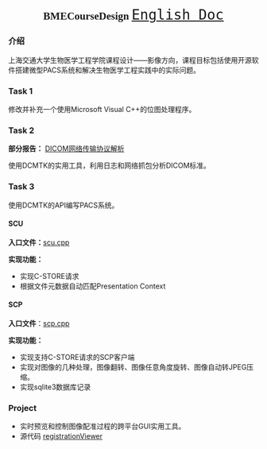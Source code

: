 <h2 align = "center" style="font-family: fantasy;">BMECourseDesign <a style="font-family: monospace; font-size:28px; font-weight: 500;"href="./README-en.md">English Doc</a></h2>

### 介绍

上海交通大学生物医学工程学院课程设计——影像方向，课程目标包括使用开源软件搭建微型PACS系统和解决生物医学工程实践中的实际问题。

### Task 1

修改并补充一个使用Microsoft Visual C++的位图处理程序。

### Task 2

**部分报告：** [DICOM网络传输协议解析](https://randomnamer.github.io/StaticBlog/2021/11/11/DICOM-protocol-internals/)

使用DCMTK的实用工具，利用日志和网络抓包分析DICOM标准。

### Task 3

使用DCMTK的API编写PACS系统。

#### SCU 

**入口文件：**[scu.cpp](3/src/scu.cpp)

**实现功能：**

- 实现C-STORE请求
- 根据文件元数据自动匹配Presentation Context

#### SCP

**入口文件**：[scp.cpp](3/src/scp.cpp)

**实现功能：**

- 实现支持C-STORE请求的SCP客户端
- 实现对图像的几种处理，图像翻转、图像任意角度旋转、图像自动转JPEG压缩。
- 实现sqlite3数据库记录

### Project
- 实时预览和控制图像配准过程的跨平台GUI实用工具。
- 源代码 [registrationViewer](https://github.com/ljjliujunjie123/registrationViewer)

